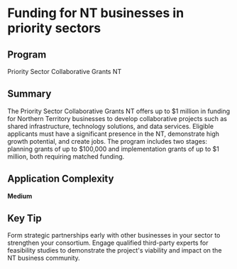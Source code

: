 # Funding for NT businesses in priority sectors
  
## Program
Priority Sector Collaborative Grants NT

## Summary
The Priority Sector Collaborative Grants NT offers up to $1 million in funding for Northern Territory businesses to develop collaborative projects such as shared infrastructure, technology solutions, and data services. Eligible applicants must have a significant presence in the NT, demonstrate high growth potential, and create jobs. The program includes two stages: planning grants of up to $100,000 and implementation grants of up to $1 million, both requiring matched funding.

## Application Complexity
**Medium**

## Key Tip
Form strategic partnerships early with other businesses in your sector to strengthen your consortium. Engage qualified third-party experts for feasibility studies to demonstrate the project's viability and impact on the NT business community.
